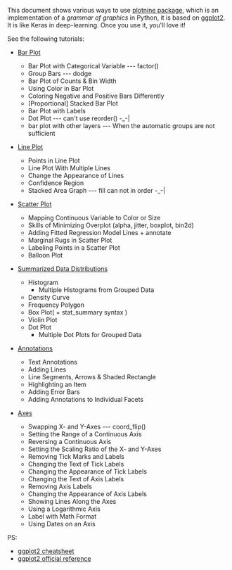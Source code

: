 This document shows various ways to use [plotnine package](https://plotnine.readthedocs.io/en/latest/), which is  an implementation of a *grammar of graphics* in Python, it is based on [ggplot2](http://ggplot2.org/). It is like Keras in deep-learning. Once you use it, you'll love it! 

See the following tutorials: 

- [Bar Plot](http://nbviewer.jupyter.org/github/Peter-Chou/package-lab/blob/master/plotnine/bar_plot.ipynb)

  -  Bar Plot with Categorical Variable --- factor()
  -  Group Bars --- dodge
  -  Bar Plot of Counts & Bin Width
  -  Using Color in Bar Plot
  -  Coloring Negative and Positive Bars Differently
  -  [Proportional] Stacked Bar Plot
  -  Bar Plot with Labels
  -  Dot Plot --- can't use reorder() -_-|
  -  bar plot with other layers --- When the automatic groups are not sufficient
- [Line Plot](http://nbviewer.jupyter.org/github/Peter-Chou/package-lab/blob/master/plotnine/line_plot.ipynb)
  - Points in Line Plot
  - Line Plot With Multiple Lines
  - Change the Appearance of Lines
  - Confidence Region
  - Stacked Area Graph --- fill can not in order -_-|
- [Scatter Plot](http://nbviewer.jupyter.org/github/Peter-Chou/package-lab/blob/master/plotnine/scatter_plot.ipynb)
  - Mapping Continuous Variable to Color or Size
  - Skills of Minimizing Overplot (alpha, jitter, boxplot, bin2d)
  - Adding Fitted Regression Model Lines + annotate
  - Marginal Rugs in Scatter Plot
  - Labeling Points in a Scatter Plot
  - Balloon Plot
- [Summarized Data Distributions](http://nbviewer.jupyter.org/github/Peter-Chou/package-lab/blob/master/plotnine/Summarized_Data_Distributions.ipynb)
  - Histogram
    - Multiple Histograms from Grouped Data
  - Density Curve
  - Frequency Polygon
  - Box Plot( + stat_summary syntax )
  - Violin Plot
  - Dot Plot
    - Multiple Dot Plots for Grouped Data
- [Annotations](http://nbviewer.jupyter.org/github/Peter-Chou/package-lab/blob/master/plotnine/annotations.ipynb)
  - Text Annotations
  - Adding Lines
  - Line Segments, Arrows & Shaded Rectangle
  - Highlighting an Item
  - Adding Error Bars
  - Adding Annotations to Individual Facets
- [Axes](http://nbviewer.jupyter.org/github/Peter-Chou/package-lab/blob/master/plotnine/Axes.ipynb)
  - Swapping X- and Y-Axes --- coord_flip()
  - Setting the Range of a Continuous Axis
  - Reversing a Continuous Axis
  - Setting the Scaling Ratio of the X- and Y-Axes
  - Removing Tick Marks and Labels
  - Changing the Text of Tick Labels
  - Changing the Appearance of Tick Labels
  - Changing the Text of Axis Labels
  - Removing Axis Labels
  - Changing the Appearance of Axis Labels
  - Showing Lines Along the Axes
  - Using a Logarithmic Axis
  - Label with Math Format
  -  Using Dates on an Axis




PS:

- [ggplot2 cheatsheet](https://github.com/Peter-Chou/package-lab/blob/master/plotnine/ggplot2-cheatsheet.pdf)
- [ggplot2 official reference](http://ggplot2.tidyverse.org/reference/index.html)
